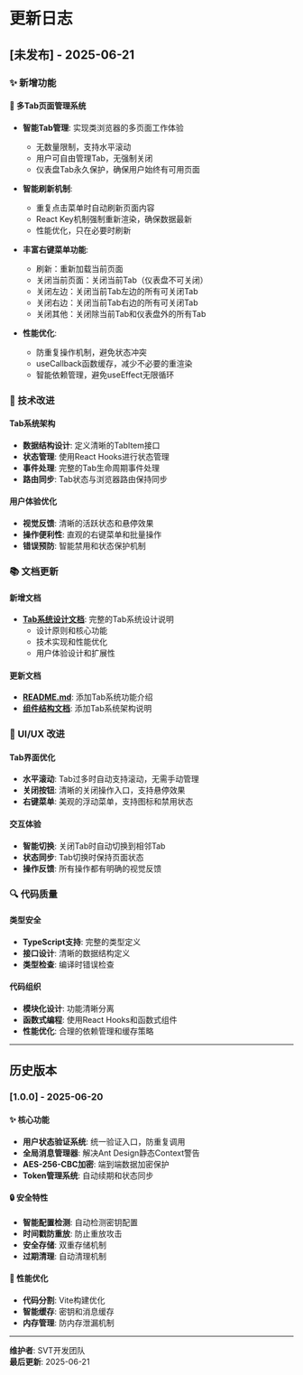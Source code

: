 # 更新日志

## [未发布] - 2025-06-21

### ✨ 新增功能

#### 🎯 多Tab页面管理系统
- **智能Tab管理**: 实现类浏览器的多页面工作体验
  - 无数量限制，支持水平滚动
  - 用户可自由管理Tab，无强制关闭
  - 仪表盘Tab永久保护，确保用户始终有可用页面

- **智能刷新机制**: 
  - 重复点击菜单时自动刷新页面内容
  - React Key机制强制重新渲染，确保数据最新
  - 性能优化，只在必要时刷新

- **丰富右键菜单功能**:
  - 刷新：重新加载当前页面
  - 关闭当前页面：关闭当前Tab（仪表盘不可关闭）
  - 关闭左边：关闭当前Tab左边的所有可关闭Tab
  - 关闭右边：关闭当前Tab右边的所有可关闭Tab
  - 关闭其他：关闭除当前Tab和仪表盘外的所有Tab

- **性能优化**:
  - 防重复操作机制，避免状态冲突
  - useCallback函数缓存，减少不必要的重渲染
  - 智能依赖管理，避免useEffect无限循环

### 🔧 技术改进

#### Tab系统架构
- **数据结构设计**: 定义清晰的TabItem接口
- **状态管理**: 使用React Hooks进行状态管理
- **事件处理**: 完整的Tab生命周期事件处理
- **路由同步**: Tab状态与浏览器路由保持同步

#### 用户体验优化
- **视觉反馈**: 清晰的活跃状态和悬停效果
- **操作便利性**: 直观的右键菜单和批量操作
- **错误预防**: 智能禁用和状态保护机制

### 📚 文档更新

#### 新增文档
- **[Tab系统设计文档](./docs/Tab-System-Design.md)**: 完整的Tab系统设计说明
  - 设计原则和核心功能
  - 技术实现和性能优化
  - 用户体验设计和扩展性

#### 更新文档
- **[README.md](./README.md)**: 添加Tab系统功能介绍
- **[组件结构文档](./docs/Component-Structure.md)**: 添加Tab系统架构说明

### 🎨 UI/UX 改进

#### Tab界面优化
- **水平滚动**: Tab过多时自动支持滚动，无需手动管理
- **关闭按钮**: 清晰的关闭操作入口，支持悬停效果
- **右键菜单**: 美观的浮动菜单，支持图标和禁用状态

#### 交互体验
- **智能切换**: 关闭Tab时自动切换到相邻Tab
- **状态同步**: Tab切换时保持页面状态
- **操作反馈**: 所有操作都有明确的视觉反馈

### 🔍 代码质量

#### 类型安全
- **TypeScript支持**: 完整的类型定义
- **接口设计**: 清晰的数据结构定义
- **类型检查**: 编译时错误检查

#### 代码组织
- **模块化设计**: 功能清晰分离
- **函数式编程**: 使用React Hooks和函数式组件
- **性能优化**: 合理的依赖管理和缓存策略

---

## 历史版本

### [1.0.0] - 2025-06-20

#### ✨ 核心功能
- **用户状态验证系统**: 统一验证入口，防重复调用
- **全局消息管理器**: 解决Ant Design静态Context警告
- **AES-256-CBC加密**: 端到端数据加密保护
- **Token管理系统**: 自动续期和状态同步

#### 🔒 安全特性
- **智能配置检测**: 自动检测密钥配置
- **时间戳防重放**: 防止重放攻击
- **安全存储**: 双重存储机制
- **过期清理**: 自动清理机制

#### 🚀 性能优化
- **代码分割**: Vite构建优化
- **智能缓存**: 密钥和消息缓存
- **内存管理**: 防内存泄漏机制

---

**维护者**: SVT开发团队  
**最后更新**: 2025-06-21
